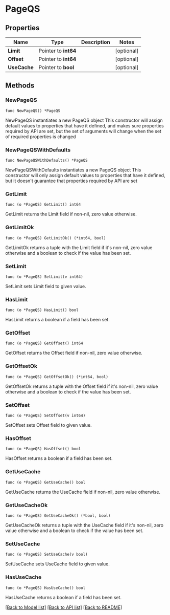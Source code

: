# PageQS

## Properties

Name | Type | Description | Notes
------------ | ------------- | ------------- | -------------
**Limit** | Pointer to **int64** |  | [optional] 
**Offset** | Pointer to **int64** |  | [optional] 
**UseCache** | Pointer to **bool** |  | [optional] 

## Methods

### NewPageQS

`func NewPageQS() *PageQS`

NewPageQS instantiates a new PageQS object
This constructor will assign default values to properties that have it defined,
and makes sure properties required by API are set, but the set of arguments
will change when the set of required properties is changed

### NewPageQSWithDefaults

`func NewPageQSWithDefaults() *PageQS`

NewPageQSWithDefaults instantiates a new PageQS object
This constructor will only assign default values to properties that have it defined,
but it doesn't guarantee that properties required by API are set

### GetLimit

`func (o *PageQS) GetLimit() int64`

GetLimit returns the Limit field if non-nil, zero value otherwise.

### GetLimitOk

`func (o *PageQS) GetLimitOk() (*int64, bool)`

GetLimitOk returns a tuple with the Limit field if it's non-nil, zero value otherwise
and a boolean to check if the value has been set.

### SetLimit

`func (o *PageQS) SetLimit(v int64)`

SetLimit sets Limit field to given value.

### HasLimit

`func (o *PageQS) HasLimit() bool`

HasLimit returns a boolean if a field has been set.

### GetOffset

`func (o *PageQS) GetOffset() int64`

GetOffset returns the Offset field if non-nil, zero value otherwise.

### GetOffsetOk

`func (o *PageQS) GetOffsetOk() (*int64, bool)`

GetOffsetOk returns a tuple with the Offset field if it's non-nil, zero value otherwise
and a boolean to check if the value has been set.

### SetOffset

`func (o *PageQS) SetOffset(v int64)`

SetOffset sets Offset field to given value.

### HasOffset

`func (o *PageQS) HasOffset() bool`

HasOffset returns a boolean if a field has been set.

### GetUseCache

`func (o *PageQS) GetUseCache() bool`

GetUseCache returns the UseCache field if non-nil, zero value otherwise.

### GetUseCacheOk

`func (o *PageQS) GetUseCacheOk() (*bool, bool)`

GetUseCacheOk returns a tuple with the UseCache field if it's non-nil, zero value otherwise
and a boolean to check if the value has been set.

### SetUseCache

`func (o *PageQS) SetUseCache(v bool)`

SetUseCache sets UseCache field to given value.

### HasUseCache

`func (o *PageQS) HasUseCache() bool`

HasUseCache returns a boolean if a field has been set.


[[Back to Model list]](../README.md#documentation-for-models) [[Back to API list]](../README.md#documentation-for-api-endpoints) [[Back to README]](../README.md)


